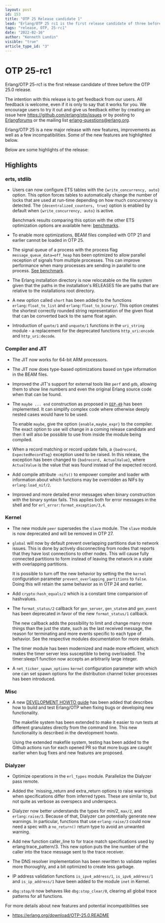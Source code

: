 ```yaml
---
layout: post
id: 153
title: "OTP 25 Release candidate 1"
lead: "Erlang/OTP 25 rc1 is the first release candidate of three before the OTP 25.0 release."
tags: "release, OTP, 25-rc1"
date: "2022-02-16"
author: "Kenneth Lundin"
visible: "true"
article_type_id: "3"
---
```

# OTP 25-rc1 

Erlang/OTP 25-rc1 is the first release candidate of three before the OTP 25.0 release. 

The intention with this release is to get feedback from our users. All feedback is welcome, even if it is only to say that it works for you.
We encourage users to try it out and give us feedback either by creating an issue here https://github.com/erlang/otp/issues or by posting to [Erlangforums](https://erlangforums.com) or the mailing list erlang-questions@erlang.org.

Erlang/OTP 25 is a new major release with new features, improvements as well as a few incompatibilities. Some of the new features are highlighted below.

Below are some highlights of the release:

## Highlights

### erts, stdlib
- Users can now configure ETS tables with the
  `{write_concurrency, auto}` option. This option forces
  tables to automatically change the number of locks that
  are used at run-time depending on how much concurrency
  is detected. The `{decentralized_counters, true}` option
  is enabled by default when `{write_concurrency, auto}` is
  active.

  Benchmark results comparing this option with the other
  ETS optimization options are available here:
  [benchmarks](http://winsh.me/bench/ets_config_locks/ets_bench_result_lock_config.html).

- To enable more optimizations, BEAM files compiled with
  OTP 21 and earlier cannot be loaded in OTP 25.

- The signal queue of a process with
  the process flag `message_queue_data=off_heap` has been optimized to
  allow parallel reception of signals from multiple processes.
  This can improve performance when many processes are sending in parallel to
  one process. [See benchmark](http://winsh.me/bench/erlang_sig_q/sigq_bench_result.html).

- The Erlang installation directory is now relocatable on
  the file system given that the paths in the
  installation's RELEASES file are paths that are
  relative to the installations root directory. 
- A new option called `short` has been added to the
  functions `erlang:float_to_list` and
  `erlang:float_to_binary/`. This option creates the
  shortest correctly rounded string representation of the
  given float that can be converted back to the same
  float again.
- Introduction of `quote/1` and `unquote/1` functions in
  the `uri_string` module - a replacement for the deprecated functions `http_uri:encode`
  and `http_uri:decode`.


### Compiler and JIT
- The JIT now works for 64-bit ARM processors.
- The JIT now does type-based optimizations based on type
  information in the BEAM files.
- Improved the JIT's support for external tools like `perf`
  and `gdb`, allowing them to show line numbers and even
  the original Erlang source code when that can be found.
- The `maybe ... end` construction as proposed in [`EEP-49`](https://www.erlang.org/eeps/eep-0049)
  has been implemented. It can simplify complex code
  where otherwise deeply nested cases would have to be
  used.

  To enable `maybe`, give the option `{enable,maybe_expr}` to
  the compiler. The exact option to use will change in a coming release candidate and then it will also be possible to
  use from inside the module being compiled.

- When a record matching or record update fails, a
  `{badrecord, ExpectedRecordTag}` exception used to be
  raised. In this release, the exception has been changed
  to `{badrecord, ActualValue}`, where `ActualValue` is the
  value that was found instead of the expected record.

- Add compile attribute `-nifs()` to empower compiler and loader with
  information about which functions may be overridden as NIFs by `erlang:load_nif/2`.

- Improved and more detailed error messages when binary construction with the
  binary syntax fails.
  This applies both for error messages in the shell and for
  `erl_error:format_exception/3,4`.

### Kernel
- The new module `peer` supersedes the `slave` module. The
  `slave` module is now deprecated and will be removed in OTP 27.

- `global` will now by default prevent
  overlapping partitions due to network issues. This is done by
  actively disconnecting from nodes that reports that
  they have lost connections to other nodes. This will
  cause fully connected partitions to form instead of
  leaving the network in a state with overlapping
  partitions.

  It is possible to turn off the new behavior by setting the
  the `kernel` configuration parameter `prevent_overlapping_partitions` to `false`.
  Doing this will retain the same behavior as in OTP 24 and earlier.


- Add `crypto:hash_equals/2` which is a constant time comparision of hashvalues.


- The `format_status/2` callback for `gen_server`, `gen_statem`
               and `gen_event` has been deprecated in favor of the new
               `format_status/1` callback.

  The new callback adds the possibility to limit and
  change many more things than the just the state, such
  as the last received message, the reason for
  terminating and more events specific to each type of
  behavior. See the respective modules documentation for
  more details.

- The timer module has been modernized and made more
  efficient, which makes the timer server less
  susceptible to being overloaded. The timer:sleep/1
  function now accepts an arbitrarily large integer.

- A `net_ticker_spawn_options` `kernel` configuration
  parameter with which one can set spawn options for the
  distribution channel ticker processes has been
  introduced.
  
### Misc
- A new [DEVELOPMENT HOWTO guide](https://github.com/erlang/otp/blob/master/HOWTO/DEVELOPMENT.md) has been added that
  describes how to build and test Erlang/OTP when fixing
  bugs or developing new functionality.

  The makefile system has been extended to make it easier
  to run tests at different granulates directly from the
  command line. This new functionality is described in
  the development howto.

  Using the extended makefile system, testing has been
  added to the Github actions run for each opened PR so
  that more bugs are caught earlier when bug fixes and
  new features are proposed.

### Dialyzer
- Optimize operations in the `erl_types` module. Parallelize the Dialyzer pass remote.
- Added the `missing_return and extra_return options to
  raise warnings when specifications differ from inferred
  types. These are similar to, but not quite as verbose
  as overspecs and underspecs.
- Dialyzer now better understands the types for min/2,
  `max/2`, and `erlang:raise/3`. Because of that, Dialyzer
  can potentially generate new warnings. In particular,
  functions that use `erlang:raise/3` could now need a spec
  with a `no_return()` return type to avoid an unwanted
  warning.

- Add new function caller_line to for trace match
  specifications used by erlang:trace_pattern/3.
  This new option puts the line number of the caller into
  the trace message sent to the trace receiver.

- The DNS resolver implementation has been rewritten to
  validate replies more thoroughly, and a bit optimized
  to create less garbage.

- IP address validation functions `is_ipv4_address/1`,
  `is_ipv6_address/1` and `is_ip_address/1` have been added
  to the module `inet` in Kernel.

- `dbg:stop/0` now behaves like `dbg:stop_clear/0`, clearing
  all global trace patterns for all functions.

For more details about new features and potential incompatibilities see
- https://erlang.org/download/OTP-25.0.README
